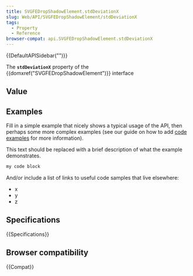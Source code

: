 ```yaml
---
title: SVGFEDropShadowElement.stdDeviationX
slug: Web/API/SVGFEDropShadowElement/stdDeviationX
tags:
  - Property
  - Reference
browser-compat: api.SVGFEDropShadowElement.stdDeviationX
---
```

{{DefaultAPISidebar("")}}

The **`stdDeviationX`** property of the {{domxref("SVGFEDropShadowElement")}} interface 

## Value



## Examples

Fill in a simple example that nicely shows a typical usage of the API, then perhaps some more complex examples (see our guide on how to add [code examples](/en-US/docs/MDN/Contribute/Structures/Code_examples) for more information).

This text should be replaced with a brief description of what the example demonstrates.

```js
my code block
```

And/or include a list of links to useful code samples that live elsewhere:

*   x
*   y
*   z

## Specifications

{{Specifications}}

## Browser compatibility

{{Compat}}


